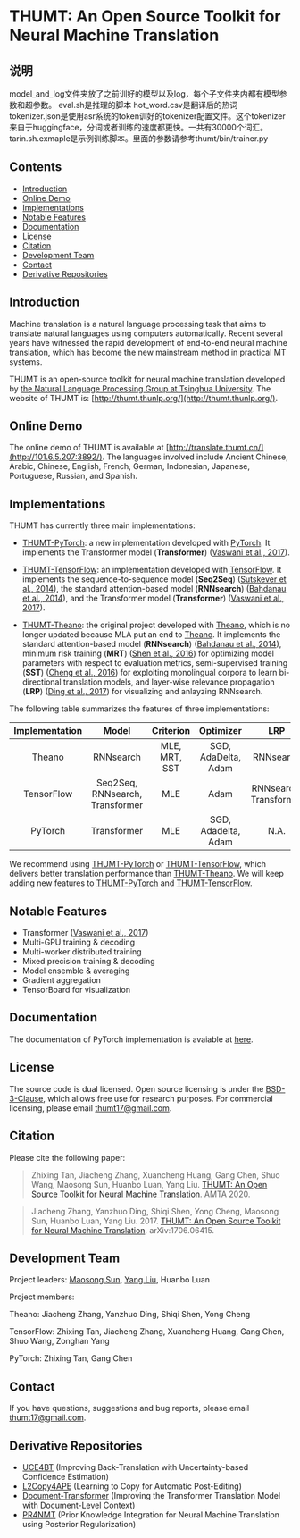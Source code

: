 # THUMT: An Open Source Toolkit for Neural Machine Translation


## 说明
model_and_log文件夹放了之前训好的模型以及log，每个子文件夹内都有模型参数和超参数。
eval.sh是推理的脚本
hot_word.csv是翻译后的热词
tokenizer.json是使用asr系统的token训好的tokenizer配置文件。这个tokenizer来自于huggingface，分词或者训练的速度都更快。一共有30000个词汇。
tarin.sh.exmaple是示例训练脚本。里面的参数请参考thumt/bin/trainer.py


## Contents

* [Introduction](#introduction)
* [Online Demo](#online-demo)
* [Implementations](#implementations)
* [Notable Features](#notable-features)
* [Documentation](#documentation)
* [License](#license)
* [Citation](#citation)
* [Development Team](#development-team)
* [Contact](#contact)
* [Derivative Repositories](#derivative-repositories)

## Introduction

Machine translation is a natural language processing task that aims to translate natural languages using computers automatically. Recent several years have witnessed the rapid development of end-to-end neural machine translation, which has become the new mainstream method in practical MT systems.

THUMT is an open-source toolkit for neural machine translation developed by [the Natural Language Processing Group at Tsinghua University](http://nlp.csai.tsinghua.edu.cn/site2/index.php?lang=en). The website of THUMT is: [http://thumt.thunlp.org/](http://thumt.thunlp.org/).

## Online Demo

The online demo of THUMT is available at [http://translate.thumt.cn/](http://101.6.5.207:3892/). The languages involved include Ancient Chinese, Arabic, Chinese, English, French, German, Indonesian, Japanese, Portuguese, Russian, and Spanish.

## Implementations

THUMT has currently three main implementations:

* [THUMT-PyTorch](https://github.com/thumt/THUMT): a new implementation developed with [PyTorch](https://github.com/pytorch/pytorch). It implements the Transformer model (**Transformer**) ([Vaswani et al., 2017](https://arxiv.org/abs/1706.03762)).

* [THUMT-TensorFlow](https://github.com/thumt/THUMT/tree/tensorflow): an implementation developed with [TensorFlow](https://github.com/tensorflow/tensorflow). It implements the sequence-to-sequence model (**Seq2Seq**) ([Sutskever et al., 2014](https://papers.nips.cc/paper/5346-sequence-to-sequence-learning-with-neural-networks.pdf)), the standard attention-based model (**RNNsearch**) ([Bahdanau et al., 2014](https://arxiv.org/pdf/1409.0473.pdf)), and the Transformer model (**Transformer**) ([Vaswani et al., 2017](https://arxiv.org/abs/1706.03762)).

* [THUMT-Theano](https://github.com/thumt/THUMT/tree/theano): the original project developed with [Theano](https://github.com/Theano/Theano), which is no longer updated because MLA put an end to [Theano](https://github.com/Theano/Theano). It implements the standard attention-based model (**RNNsearch**) ([Bahdanau et al., 2014](https://arxiv.org/pdf/1409.0473.pdf)), minimum risk training (**MRT**) ([Shen et al., 2016](http://nlp.csai.tsinghua.edu.cn/~ly/papers/acl2016_mrt.pdf)) for optimizing model parameters with respect to evaluation metrics, semi-supervised training (**SST**) ([Cheng et al., 2016](http://nlp.csai.tsinghua.edu.cn/~ly/papers/acl2016_semi.pdf)) for exploiting monolingual corpora to learn bi-directional translation models, and layer-wise relevance propagation (**LRP**) ([Ding et al., 2017](http://nlp.csai.tsinghua.edu.cn/~ly/papers/acl2017_dyz.pdf)) for visualizing and anlayzing RNNsearch.

The following table summarizes the features of three implementations:

| Implementation | Model | Criterion | Optimizer | LRP |
| :------------: | :---: | :--------------: | :--------------: | :----------------: |
| Theano       |  RNNsearch | MLE, MRT, SST | SGD, AdaDelta, Adam | RNNsearch |
| TensorFlow   |  Seq2Seq, RNNsearch, Transformer | MLE| Adam | RNNsearch, Transformer |
| PyTorch | Transformer | MLE | SGD, Adadelta, Adam | N.A. |

We recommend using [THUMT-PyTorch](https://github.com/thumt/THUMT) or [THUMT-TensorFlow](https://github.com/thumt/THUMT/tree/tensorflow), which delivers better translation performance than [THUMT-Theano](https://github.com/thumt/THUMT/tree/theano). We will keep adding new features to [THUMT-PyTorch](https://github.com/thumt/THUMT) and [THUMT-TensorFlow](https://github.com/thumt/THUMT/tree/tensorflow).

## Notable Features

* Transformer ([Vaswani et al., 2017](https://arxiv.org/abs/1706.03762))
* Multi-GPU training & decoding
* Multi-worker distributed training
* Mixed precision training & decoding
* Model ensemble & averaging
* Gradient aggregation
* TensorBoard for visualization

## Documentation

The documentation of PyTorch implementation is avaiable at [here](docs/index.md).

## License

The source code is dual licensed. Open source licensing is under the [BSD-3-Clause](https://opensource.org/licenses/BSD-3-Clause), which allows free use for research purposes. For commercial licensing, please email [thumt17@gmail.com](mailto:thumt17@gmail.com).

## Citation

Please cite the following paper:

> Zhixing Tan, Jiacheng Zhang, Xuancheng Huang, Gang Chen, Shuo Wang, Maosong Sun, Huanbo Luan, Yang Liu. [THUMT: An Open Source Toolkit for Neural Machine Translation](https://www.aclweb.org/anthology/2020.amta-research.11/). AMTA 2020.

> Jiacheng Zhang, Yanzhuo Ding, Shiqi Shen, Yong Cheng, Maosong Sun, Huanbo Luan, Yang Liu. 2017. [THUMT: An Open Source Toolkit for Neural Machine Translation](https://arxiv.org/abs/1706.06415). arXiv:1706.06415.

## Development Team

Project leaders: [Maosong Sun](http://www.thunlp.org/site2/index.php/zh/people?id=16), [Yang Liu](http://nlp.csai.tsinghua.edu.cn/~ly/), Huanbo Luan

Project members:

Theano: Jiacheng Zhang, Yanzhuo Ding, Shiqi Shen, Yong Cheng

TensorFlow: Zhixing Tan, Jiacheng Zhang, Xuancheng Huang, Gang Chen, Shuo Wang, Zonghan Yang

PyTorch: Zhixing Tan, Gang Chen

## Contact

If you have questions, suggestions and bug reports, please email [thumt17@gmail.com](mailto:thumt17@gmail.com).

## Derivative Repositories

* [UCE4BT](https://github.com/THUNLP-MT/UCE4BT) (Improving Back-Translation with Uncertainty-based Confidence Estimation)
* [L2Copy4APE](https://github.com/THUNLP-MT/L2Copy4APE) (Learning to Copy for Automatic Post-Editing)
* [Document-Transformer](https://github.com/THUNLP-MT/Document-Transformer) (Improving the Transformer Translation Model with Document-Level Context)
* [PR4NMT](https://github.com/THUNLP-MT/PR4NMT) (Prior Knowledge Integration for Neural Machine Translation using Posterior Regularization)

